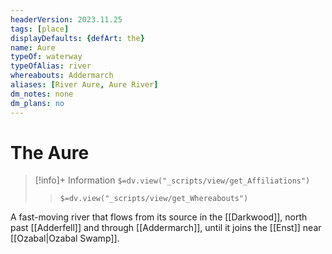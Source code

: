 ```yaml
---
headerVersion: 2023.11.25
tags: [place]
displayDefaults: {defArt: the}
name: Aure
typeOf: waterway
typeOfAlias: river
whereabouts: Addermarch
aliases: [River Aure, Aure River]
dm_notes: none
dm_plans: no
---
```

# The Aure
>[!info]+ Information
> `$=dv.view("_scripts/view/get_Affiliations")`
>> `$=dv.view("_scripts/view/get_Whereabouts")`

A fast-moving river that flows from its source in the [[Darkwood]], north past [[Adderfell]] and through [[Addermarch]], until it joins the [[Enst]] near [[Ozabal|Ozabal Swamp]].